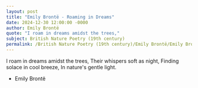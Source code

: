 ```yaml
---
layout: post
title: "Emily Brontë - Roaming in Dreams"
date: 2024-12-30 12:00:00 -0000
author: Emily Brontë
quote: "I roam in dreams amidst the trees,"
subject: British Nature Poetry (19th century)
permalink: /British Nature Poetry (19th century)/Emily Brontë/Emily Brontë - Roaming in Dreams
---
```


I roam in dreams amidst the trees,
Their whispers soft as night,
Finding solace in cool breeze,
In nature's gentle light.

- Emily Brontë
